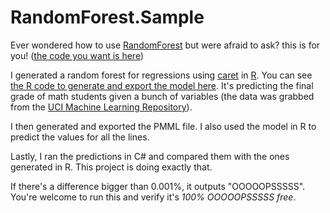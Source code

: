 RandomForest.Sample
===
Ever wondered how to use [RandomForest](https://github.com/g3rv4/RandomForest) but were afraid to ask? this is for you! ([the code you want is here](https://github.com/g3rv4/RandomForest.Sample/blob/master/RandomForest.Sample/Program.cs))

I generated a random forest for regressions using [caret](http://caret.r-forge.r-project.org/) in [R](https://www.r-project.org/). You can see [the R code to generate and export the model here](https://github.com/g3rv4/RandomForests/blob/master/RegressionRandomForest.Rmd). It's predicting the final grade of math students given a bunch of variables (the data was grabbed from the [UCI Machine Learning Repository](http://archive.ics.uci.edu/ml/datasets/Student+Performance)).

I then generated and exported the PMML file. I also used the model in R to predict the values for all the lines.

Lastly, I ran the predictions in C# and compared them with the ones generated in R. This project is doing exactly that.

If there's a difference bigger than 0.001%, it outputs "OOOOOPSSSSS". You're welcome to run this and verify it's *100% OOOOOPSSSSS free*.
